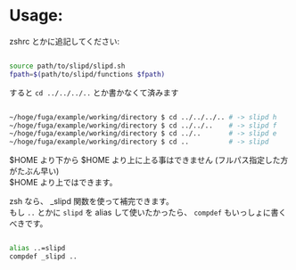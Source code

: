 
# Usage:

zshrc とかに追記してください:

```sh

source path/to/slipd/slipd.sh
fpath=$(path/to/slipd/functions $fpath)

```

すると `cd ../../../..` とか書かなくて済みます

```sh

~/hoge/fuga/example/working/directory $ cd ../../../.. # -> slipd h
~/hoge/fuga/example/working/directory $ cd ../../..    # -> slipd f
~/hoge/fuga/example/working/directory $ cd ../..       # -> slipd e
~/hoge/fuga/example/working/directory $ cd ..          # -> slipd

```

$HOME より下から $HOME より上に上る事はできません (フルパス指定した方がたぶん早い)  
$HOME より上ではできます。

zsh なら、 _slipd 関数を使って補完できます。  
もし `..` とかに `slipd` を alias して使いたかったら、 `compdef` もいっしょに書くべきです。

```sh

alias ..=slipd
compdef _slipd ..

```